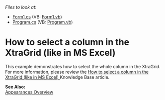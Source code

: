 <!-- default file list -->
*Files to look at*:

* [Form1.cs](./CS/Form1.cs) (VB: [Form1.vb](./VB/Form1.vb))
* [Program.cs](./CS/Program.cs) (VB: [Program.vb](./VB/Program.vb))
<!-- default file list end -->
# How to select a column in the XtraGrid (like in MS Excel) 


<p>This example demonstrates how to select the whole column in the XtraGrid. For more information, please review the <a href="https://www.devexpress.com/Support/Center/p/A1036">How to select a column in the XtraGrid (like in MS Excel) </a> Knowledge Base article.</p><p><strong>See Also:</strong><br />
<a href="http://documentation.devexpress.com/#WindowsForms/CustomDocument755">Appearances Overview </a></p>

<br/>


